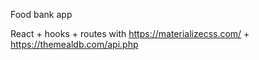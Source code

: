 Food bank app

React + hooks + routes with https://materializecss.com/ + https://themealdb.com/api.php 